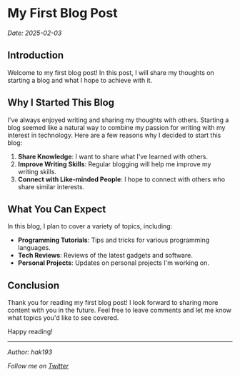 # My First Blog Post

*Date: 2025-02-03*

## Introduction

Welcome to my first blog post! In this post, I will share my thoughts on starting a blog and what I hope to achieve with it.

## Why I Started This Blog

I've always enjoyed writing and sharing my thoughts with others. Starting a blog seemed like a natural way to combine my passion for writing with my interest in technology. Here are a few reasons why I decided to start this blog:

1. **Share Knowledge**: I want to share what I've learned with others.
2. **Improve Writing Skills**: Regular blogging will help me improve my writing skills.
3. **Connect with Like-minded People**: I hope to connect with others who share similar interests.

## What You Can Expect

In this blog, I plan to cover a variety of topics, including:

- **Programming Tutorials**: Tips and tricks for various programming languages.
- **Tech Reviews**: Reviews of the latest gadgets and software.
- **Personal Projects**: Updates on personal projects I'm working on.

## Conclusion

Thank you for reading my first blog post! I look forward to sharing more content with you in the future. Feel free to leave comments and let me know what topics you'd like to see covered.

Happy reading!

---

*Author: hak193*

*Follow me on [Twitter](https://twitter.com/hak193)*
